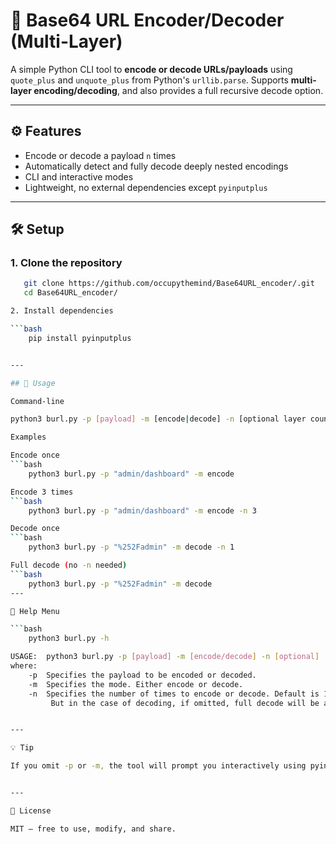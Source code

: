 # 🔐 Base64 URL Encoder/Decoder (Multi-Layer)

A simple Python CLI tool to **encode or decode URLs/payloads** using `quote_plus` and `unquote_plus` from Python's `urllib.parse`. Supports **multi-layer encoding/decoding**, and also provides a full recursive decode option.

---

## ⚙️ Features

- Encode or decode a payload `n` times
- Automatically detect and fully decode deeply nested encodings
- CLI and interactive modes
- Lightweight, no external dependencies except `pyinputplus`

---

## 🛠️ Setup

### 1. Clone the repository

```bash
   git clone https://github.com/occupythemind/Base64URL_encoder/.git
   cd Base64URL_encoder/

2. Install dependencies

```bash
    pip install pyinputplus


---

## 🚀 Usage

Command-line

python3 burl.py -p [payload] -m [encode|decode] -n [optional layer count]

Examples

Encode once
```bash
    python3 burl.py -p "admin/dashboard" -m encode

Encode 3 times
```bash
    python3 burl.py -p "admin/dashboard" -m encode -n 3

Decode once
```bash
    python3 burl.py -p "%252Fadmin" -m decode -n 1

Full decode (no -n needed)
```bash
    python3 burl.py -p "%252Fadmin" -m decode
---

🧾 Help Menu

```bash
    python3 burl.py -h

USAGE:  python3 burl.py -p [payload] -m [encode/decode] -n [optional] 
where:
    -p  Specifies the payload to be encoded or decoded.
    -m  Specifies the mode. Either encode or decode.
    -n  Specifies the number of times to encode or decode. Default is 1.
         But in the case of decoding, if omitted, full decode will be applied.


---

💡 Tip

If you omit -p or -m, the tool will prompt you interactively using pyinputplus.


---

📄 License

MIT — free to use, modify, and share.

